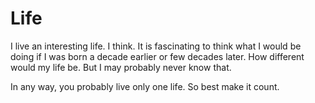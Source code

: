 # Life
I live an interesting life. I think. It is fascinating to think what I would be doing if I was born a decade earlier or few decades later. How different would my life be. But I may probably never know that. 

In any way, you probably live only one life. So best make it count.